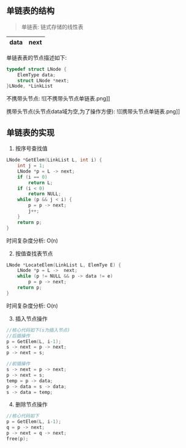 ## 单链表的结构
>单链表: 链式存储的线性表

| data | next |
| ---- | ---- |

单链表表的节点描述如下: 
```C
typedef struct LNode {
	ElemType data;
	struct LNode *next;
}LNode, *LinkList
```

不携带头节点: 
![[不携带头节点单链表.png]]

携带头节点(头节点data域为空,为了操作方便):
![[携带头节点单链表.png]]

## 单链表的实现

1. 按序号查找值
```C
LNode *GetElem(LinkList L, int i) {
	int j = 1;
	LNode *p = L -> next;
	if (i == 0) 
		return L;
	if (i < 0) 
		return NULL;
	while (p && j < i) {
		p = p -> next;
		j++;
	}
	return p;
}
```
时间复杂度分析: O(n)

2. 按值查找表节点
```C
LNode *LocateElem(LinkList L, ElemTye E) {
	LNode *p = L ->  next;
	while (p != NULL && p -> data != e) 
		p = p -> next;
	return p;
}
```
时间复杂度分析: O(n)

3. 插入节点操作
```C
//核心代码如下(s为插入节点)
//后插操作
p = GetElem(L, i-1);
s -> next = p -> next;
p -> next = s;

//前插操作
s -> next = p -> next;
p -> next = s;
temp = p -> data;
p -> data = s -> data;
s -> data = temp;
```

4. 删除节点操作
```C
//核心代码如下
p = GetElem(L, i-1);
q = p -> next;
p -> next = q -> next;
free(p);
```